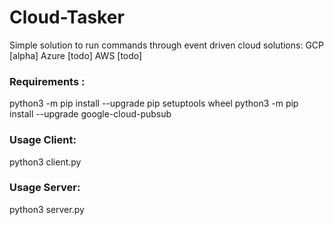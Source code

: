 # Cloud-Tasker
Simple solution to run commands through event driven cloud solutions:
GCP [alpha]
Azure [todo]
AWS [todo]

### Requirements :
  python3 -m pip install --upgrade pip setuptools wheel
  python3 -m pip install --upgrade google-cloud-pubsub


### Usage Client:
  python3 client.py <tasker topic> <result subscription>
  
### Usage Server:
  python3 server.py <tasker topic> <listener subscription>
